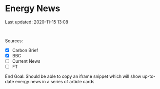 # Energy News

Last updated: 2020-11-15 13:08

<br>

Sources:
- [x] Carbon Brief
- [x] BBC 
- [ ] Current News
- [ ] FT

End Goal: Should be able to copy an iframe snippet which will show up-to-date energy news in a series of article cards
